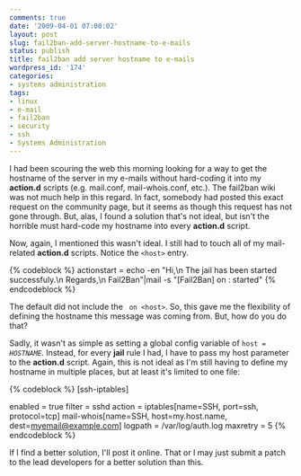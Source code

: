 ```yaml
---
comments: true
date: '2009-04-01 07:00:02'
layout: post
slug: fail2ban-add-server-hostname-to-e-mails
status: publish
title: fail2ban add server hostname to e-mails
wordpress_id: '174'
categories:
- systems administration
tags:
- linux
- e-mail
- fail2ban
- security
- ssh
- Systems Administration
---
```


I had been scouring the web this morning looking for a way to get the hostname of the server in my e-mails without hard-coding it into my <strong>action.d</strong> scripts (e.g. mail.conf, mail-whois.conf, etc.). The fail2ban wiki was not much help in this regard. In fact, somebody had posted this exact request on the community page, but it seems as though this request has not gone through. But, alas, I found a solution that's not ideal, but isn't the horrible must hard-code my hostname into every <strong>action.d</strong> script.
<!--more-->
Now, again, I mentioned this wasn't ideal. I still had to touch all of my mail-related <strong>action.d</strong> scripts. Notice the <code>&lt;host&gt;</code> entry.

{% codeblock %}
actionstart = echo -en "Hi,\n
              The jail <name> has been started successfuly.\n
              Regards,\n
              Fail2Ban"|mail -s "[Fail2Ban] <name> on <host>: started" <dest>
{% endcodeblock %}

The default did not include the <code> on &lt;host&gt;</code>. So, this gave me the flexibility of defining the hostname this message was coming from. But, how do you do that? 

Sadly, it wasn't as simple as setting a global config variable of <code>host = _HOSTNAME_</code>. Instead, for every <strong>jail</strong> rule I had, I have to pass my host parameter to the <strong>action.d</strong> script. Again, this is not ideal as I'm still having to define my hostname in multiple places, but at least it's limited to one file:

{% codeblock %}
[ssh-iptables]

enabled  = true
filter   = sshd
action   = iptables[name=SSH, port=ssh, protocol=tcp]
           mail-whois[name=SSH, host=my.host.name, dest=myemail@example.com]
logpath  = /var/log/auth.log
maxretry = 5
{% endcodeblock %}

lf I find a better solution, I'll post it online. That or I may just submit a patch to the lead developers for a better solution than this. 
